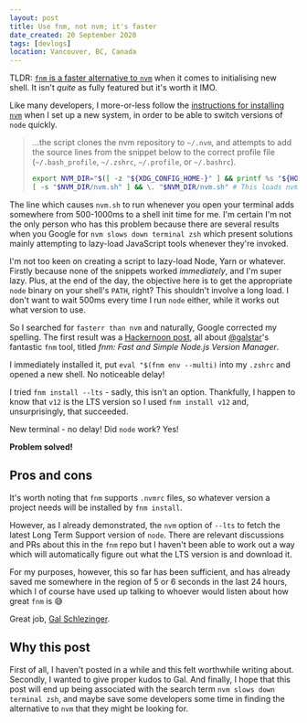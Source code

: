 ```yaml
---
layout: post
title: Use fnm, not nvm; it's faster
date_created: 20 September 2020
tags: [devlogs]
location: Vancouver, BC, Canada
---
```


TLDR: [`fnm` is a faster alternative to `nvm`](https://github.com/Schniz/fnm) when it comes to initialising new shell. It isn't _quite_ as fully featured but it's worth it IMO.

Like many developers, I more-or-less follow the [instructions for installing `nvm`](https://github.com/nvm-sh/nvm#install--update-script) when I set up a new system, in order to be able to switch versions of `node` quickly.

> ...the script clones the nvm repository to `~/.nvm`, and attempts to add the source lines from the snippet below to the correct profile file (`~/.bash_profile`, `~/.zshrc`, `~/.profile`, or `~/.bashrc`).
>
> ```bash
> export NVM_DIR="$([ -z "${XDG_CONFIG_HOME-}" ] && printf %s "${HOME}/.nvm" || printf %s "${XDG_CONFIG_HOME}/nvm")"
> [ -s "$NVM_DIR/nvm.sh" ] && \. "$NVM_DIR/nvm.sh" # This loads nvm
> ```

The line which causes `nvm.sh` to run whenever you open your terminal adds somewhere from 500-1000ms to a shell init time for me. I'm certain I'm not the only person who has this problem because there are several results when you Google for `nvm slows down terminal zsh` which present solutions mainly attempting to lazy-load JavaScript tools whenever they're invoked.

I'm not too keen on creating a script to lazy-load Node, Yarn or whatever. Firstly because none of the snippets worked _immediately_, and I'm super lazy. Plus, at the end of the day, the objective here is to get the appropriate `node` binary on your shell's `PATH`, right? This shouldn't involve a long load. I don't want to wait 500ms every time I run `node` either, while it works out what version to use.

So I searched for `fasterr than nvm` and naturally, Google corrected my spelling. The first result was a [Hackernoon post](https://hackernoon.com/fnm-fast-and-simple-node-js-version-manager-df82c37d4e87), all about [@galstar](https://twitter.com/galstar)'s fantastic `fnm` tool, titled _fnm: Fast and Simple Node.js Version Manager_.

I immediately installed it, put `eval "$(fnm env --multi)` into my `.zshrc` and opened a new shell. No noticeable delay!

I tried `fnm install --lts` - sadly, this isn't an option. Thankfully, I happen to know that `v12` is the LTS version so I used `fnm install v12` and, unsurprisingly, that succeeded.

New terminal - no delay! Did `node` work? Yes!

**Problem solved!**

## Pros and cons

It's worth noting that `fnm` supports `.nvmrc` files, so whatever version a project needs will be installed by `fnm install`.

However, as I already demonstrated, the `nvm` option of `--lts` to fetch the latest Long Term Support version of `node`. There are relevant discussions and PRs about this in the `fnm` repo but I haven't been able to work out a way which will automatically figure out what the LTS version is and download it.

For my purposes, however, this so far has been sufficient, and has already saved me somewhere in the region of 5 or 6 seconds in the last 24 hours, which I of course have used up talking to whoever would listen about how great `fnm` is 😅

Great job, [Gal Schlezinger](https://github.com/Schniz).

## Why this post

First of all, I haven't posted in a while and this felt worthwhile writing about. Secondly, I wanted to give proper kudos to Gal. And finally, I hope that this post will end up being associated with the search term `nvm slows down terminal zsh`, and maybe save some developers some time in finding the alternative to `nvm` that they might be looking for.

